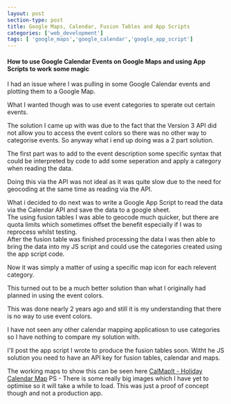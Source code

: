```yaml
---
layout: post
section-type: post
title: Google Maps, Calendar, Fusion Tables and App Scripts
categories: ['web_development']
tags: [ 'google_maps','google_calendar','google_app_script']
---
```



#### How to use Google Calendar Events on Google Maps and using App Scripts to work some magic  

I had an issue where I was pulling in some Google Calendar events and plotting them to a Google Map.  

What I wanted though was to use event categories to sperate out certain events. 

The solution I came up with was due to the fact that the Version 3 API did not allow you to access the event colors so there was no other way to categorise events.
So anyway what i end up doing was a 2 part solution. 

The first part was to add to the event description some specific syntax that could be interpreted by code to add some seperation and apply a category when reading the data.

Doing this via the API was not ideal as it was quite slow due to the need for geocoding at the same time as reading via the API.  

What i decided to do next was to write a Google App Script to read the data via the Calendar API and save the data to a google sheet.  
The using fusion tables I was able to geocode much quicker, but there are quota limits which sometimes offset the benefit especially if I was to reprocess whilst testing.  
After the fusion table was finished processing the data I was then able to bring the data into my JS script and could use the categories created using the app script code.  

Now it was simply a matter of using a specific map icon for each relevent category.

This turned out to be a much better solution than what I originally had planned in using the event colors.  

This was done nearly 2 years ago and still it is my understanding that there is no way to use event colors.  

I have not seen any other calendar mapping applicatiosn to use categories so I have nothing to compare my solution with.

 I'll post the app script I wrote to produce the fusion tables soon. Witht he JS solution you need to have an API key for fusion tables, calendar and maps.  


 The working maps to show this can be seen here [CalMapIt - Holiday Calendar Map](http://calmapit.com/calmapit.html) 
 PS - There is some really big images which I have yet to optimise so it will take a while to load. This was just a proof of concept though and not a production app.   